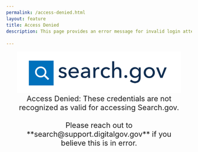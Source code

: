 ```yaml
---
permalink: /access-denied.html
layout: feature
title: Access Denied
description: This page provides an error message for invalid login attempts.

---
```


<article class="article feature" style="padding:0 30px; margin-top: 10px;">
<div class="banner" style="text-center center-block">
  <a href="/">
    <img class="img-responsive center-block" src="/img/searchdotgovlogo.png" alt="Search.gov logo"/>
  </a>
</div>

<div style="text-align: center; font-size: 20px;">
Access Denied: These credentials are not recognized as valid for accessing Search.gov. 
<br />
<br />
Please reach out to **search@support.digitalgov.gov** if you believe this is in error.
<br />
<br />
</div>

</article>